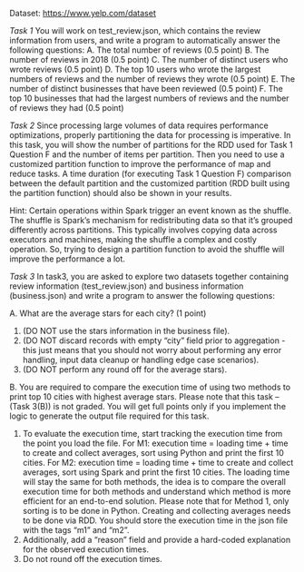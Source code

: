 Dataset: https://www.yelp.com/dataset

*Task 1*
You will work on test_review.json, which contains the review information from users, and write a
program to automatically answer the following questions:
A. The total number of reviews (0.5 point)
B. The number of reviews in 2018 (0.5 point)
C. The number of distinct users who wrote reviews (0.5 point)
D. The top 10 users who wrote the largest numbers of reviews and the number of reviews they wrote
(0.5 point)
E. The number of distinct businesses that have been reviewed (0.5 point)
F. The top 10 businesses that had the largest numbers of reviews and the number of reviews they had
(0.5 point)

*Task 2*
Since processing large volumes of data requires performance optimizations, properly partitioning the
data for processing is imperative.
In this task, you will show the number of partitions for the RDD used for Task 1 Question F and the
number of items per partition.
Then you need to use a customized partition function to improve the performance of map and reduce
tasks. A time duration (for executing Task 1 Question F) comparison between the default partition and
the customized partition (RDD built using the partition function) should also be shown in your results.

Hint:
Certain operations within Spark trigger an event known as the shuffle. The shuffle is Spark’s mechanism
for redistributing data so that it’s grouped differently across partitions. This typically involves copying
data across executors and machines, making the shuffle a complex and costly operation. So, trying to
design a partition function to avoid the shuffle will improve the performance a lot.

*Task 3*
In task3, you are asked to explore two datasets together containing review information
(test_review.json) and business information (business.json) and write a program to answer the following
questions:

A. What are the average stars for each city? (1 point)
1. (DO NOT use the stars information in the business file).
2. (DO NOT discard records with empty “city” field prior to aggregation - this just means that you
should not worry about performing any error handling, input data cleanup or handling edge case
scenarios).
3. (DO NOT perform any round off for the average stars).

B. You are required to compare the execution time of using two methods to print top 10 cities with
highest average stars. Please note that this task – (Task 3(B)) is not graded. You will get full points only if
you implement the logic to generate the output file required for this task.
1. To evaluate the execution time, start tracking the execution time from the point you load the file.
For M1: execution time = loading time + time to create and collect averages, sort using Python
and print the first 10 cities.
For M2: execution time = loading time + time to create and collect averages, sort using Spark
and print the first 10 cities.
The loading time will stay the same for both methods, the idea is to compare the overall
execution time for both methods and understand which method is more efficient for an
end-to-end solution.
Please note that for Method 1, only sorting is to be done in Python. Creating and collecting
averages needs to be done via RDD.
You should store the execution time in the json file with the tags “m1” and “m2”.
2. Additionally, add a “reason” field and provide a hard-coded explanation for the observed
execution times.
3. Do not round off the execution times.
